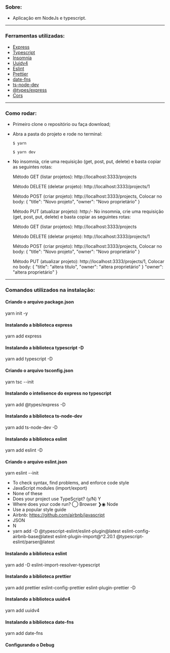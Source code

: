 ### Sobre:

- Aplicação em NodeJs e typescript.

---

### Ferramentas utilizadas:

- [Express](https://expressjs.com/)
- [Typescript](https://www.typescriptlang.org/)
- [Insomnia](https://insomnia.rest/)
- [Uuidv4](https://www.npmjs.com/package/uuidv4)
- [Eslint](https://eslint.org/)
- [Prettier](https://prettier.io/)
- [date-fns](https://date-fns.org/)
- [ts-node-dev](https://www.npmjs.com/package/ts-node-dev)
- [@types/express](https://www.npmjs.com/package/@types/express)
- [Cors](https://enable-cors.org/index.html)

---

### Como rodar:

- Primeiro clone o repositório ou faça download;
- Abra a pasta do projeto e rode no terminal:

  `$ yarn`

  `$ yarn dev`

- No insomnia, crie uma requisição (get, post, put, delete) e basta copiar as seguintes rotas:

  Método GET (listar projetos): http://localhost:3333/projects

  Método DELETE (deletar projeto): http://localhost:3333/projects/1

  Método POST (criar projeto): http://localhost:3333/projects,
      		Colocar no body:
          {
      				"title": "Novo projeto",
              "owner": "Novo proprietário"
      		}

  Método PUT (atualizar projeto): http:/- No insomnia, crie uma requisição (get, post, put, delete) e basta copiar as seguintes rotas:

  Método GET (listar projetos): http://localhost:3333/projects

  Método DELETE (deletar projeto): http://localhost:3333/projects/1

  Método POST (criar projeto): http://localhost:3333/projects,
      		Colocar no body:
          {
      				"title": "Novo projeto",
              "owner": "Novo proprietário"
      		}

  Método PUT (atualizar projeto): http://localhost:3333/projects/1,
      		Colocar no body:
          {
      				"title": "altera titulo",
              "owner": "altera proprietário"
      		}
              "owner": "altera proprietário"
      		}

---

### Comandos utilizados na instalação:

#### Criando o arquivo package.json

yarn init -y

#### Instalando a biblioteca express

yarn add express

#### Instalando a biblioteca typescript -D <desenvolvimento>

yarn add typescript -D

#### Criando o arquivo tsconfig.json

yarn tsc --init

#### Instalando o intelisence do express no typescript

yarn add @types/express -D

#### Instalando a biblioteca ts-node-dev

yarn add ts-node-dev -D

#### Instalando a biblioteca eslint

yarn add eslint -D

#### Criando o arquivo eslint.json

yarn eslint --init
 - To check syntax, find problems, and enforce code style
 - JavaScript modules (import/export)
 - None of these
 - Does your project use TypeScript? (y/N) Y
 - Where does your code run?
    ◯ Browser
    ❯◉ Node
 - Use a popular style guide
 - Airbnb: https://github.com/airbnb/javascript
 - JSON
 - N
 - yarn add -D @typescript-eslint/eslint-plugin@latest eslint-config-airbnb-base@latest eslint-plugin-import@^2.20.1 @typescript-eslint/parser@latest

#### Instalando a biblioteca eslint

yarn add -D eslint-import-resolver-typescript

#### Instalando a biblioteca prettier

yarn add prettier eslint-config-prettier eslint-plugin-prettier -D

#### Instalando a biblioteca uuidv4

yarn add uuidv4

#### Instalando a biblioteca date-fns

yarn add date-fns

#### Configurando o Debug

